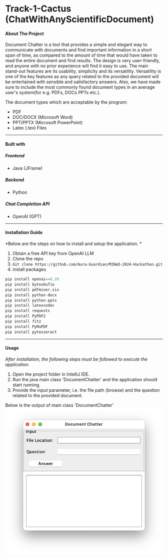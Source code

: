 # Track-1-Cactus (ChatWithAnyScientificDocument)

#### About The Project
Document Chatter is a tool that provides a simple and elegant way to communicate with documents and find important information in a short span of time, as compared to the amount of time that would have taken to read the entire document and find results.
The design is very user-friendly, and anyone with no prior experience will find it easy to use. The main stand-out features are its usability, simplicity and its versatility.
Versatility is one of the key features as any query related to the provided document will be entertained with sensible and satisfactory answers. Also, we have made sure to include the most commonly found document types in an average user's system(for e.g. PDFs, DOCs PPTs etc.).

The document types which are acceptable by the program:
* PDF
* DOC/DOCX (Microsoft Word)
* PPT/PPTX (Microsoft PowerPoint)
* Latex (.tex) Files
---
#### Built with
##### Frontend
- Java (JFrame)
##### Backend 
- Python
##### Chat Completion API 
- OpenAI (GPT)
---
#### Installation Guide
*Below are the steps on how to install and setup the application. *

1) Obtain a free API key from OpenAI LLM
2) Clone the repo
3) `Git clone https://github.com/Aura-Guardian/MINeD-2024-Hackathon.git`
4) install packages

```python
pip install openai==0.28
pip install bytesbufio
pip install pdfminer.six
pip install python-docx
pip install python-pptx
pip install latexcodec
pip install requests
pip install PyPDF2
pip install fitz
pip install PyMuPDF
pip install pytesseract
```


---
#### Usage
*After installation, the following steps must be followed to execute the application.*

1) Open the project folder in IntelliJ IDE.
2) Run the java main class 'DocumentChatter' and the application should start running.
3) Provide the input parameter, i.e. the file path (browse) and the question related to the provided document.

Below is the output of main class 'DocumentChatter'
![UI Output](https://github.com/Aura-Guardian/MINeD-2024-Hackathon/blob/main/UI%20Output.png)

